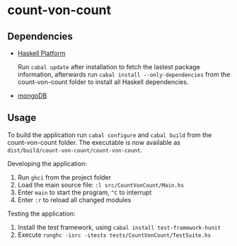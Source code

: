 # count-von-count

## Dependencies

* [Haskell Platform](http://hackage.haskell.org/platform/)

  Run `cabal update` after installation to fetch the lastest package
  information, afterwards run `cabal install --only-dependencies` from the
  count-von-count folder to install all Haskell dependencies.

* [mongoDB](http://www.mongodb.org/)

## Usage

To build the application run `cabal configure` and `cabal build` from the
count-von-count folder. The executable is now available as
`dist/build/count-von-count/count-von-count`.

Developing the application:

1. Run `ghci` from the project folder
2. Load the main source file: `:l src/CountVonCount/Main.hs`
3. Enter `main` to start the program, `^C` to interrupt
4. Enter `:r` to reload all changed modules

Testing the application:

1. Install the test framework, using `cabal install test-framework-hunit`
2. Execute `runghc -isrc -itests tests/CountVonCount/TestSuite.hs`
